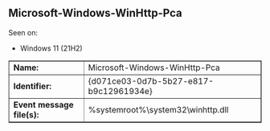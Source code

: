 ## Microsoft-Windows-WinHttp-Pca

Seen on:
* Windows 11 (21H2)

<table border="1" class="docutils">
  <tbody>
    <tr>
      <td><b>Name:</b></td>
      <td>Microsoft-Windows-WinHttp-Pca</td>
    </tr>
    <tr>
      <td><b>Identifier:</b></td>
      <td>{d071ce03-0d7b-5b27-e817-b9c12961934e}</td>
    </tr>
    <tr>
      <td><b>Event message file(s):</b></td>
      <td>%systemroot%\system32\winhttp.dll</td>
    </tr>
  </tbody>
</table>

&nbsp;

